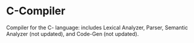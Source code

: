 # C-Compiler
Compiler for the C- language: includes Lexical Analyzer, Parser, Semantic Analyzer (not updated), and Code-Gen (not updated).
